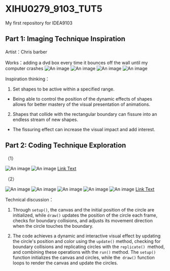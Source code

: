 # XIHU0279_9103_TUT5
My first repository for IDEA9103

## Part 1: Imaging Technique Inspiration
Artist：Chris barber

Works：adding a dvd box every time it bounces off the wall until my computer crashes
![An image](assets/1.png)
![An image](assets/5.png)
![An image](assets/6.png)
![An image](assets/9.png)

Inspiration thinking：

1. Set shapes to be active within a specified range. 
- Being able to control the position of the dynamic effects of shapes allows for better mastery of the visual presentation of animations.


2. Shapes that collide with the rectangular boundary can fissure into an endless stream of new shapes. 
- The fissuring effect can increase the visual impact and add interest.


## Part 2: Coding Technique Exploration

（1）

![An image](assets/F8.png)
![An image](assets/F4.png)
[Link Text](https://p5js.org/examples/motion-bounce.html)

（2）

![An image](assets/1F.png)
![An image](assets/2F.png)
![An image](assets/3F.png)
![An image](assets/7F.png)
![An image](assets/8F.png)
[Link Text](https://editor.p5js.org/ms12297/sketches/XAQwqAwOK)

Technical discussion：

1. Through `setup()`, the canvas and the initial position of the circle are initialized, while `draw()` updates the position of the circle each frame, checks for boundary collisions, and adjusts its movement direction when the circle touches the boundary.



2. The code achieves a dynamic and interactive visual effect by updating the circle's position and color using the `update()` method, checking for boundary collisions and replicating circles with the `replicate() `method, and combining these operations with the `run()` method. The `setup() `function initializes the canvas and circles, while the` draw()` function loops to render the canvas and update the circles.